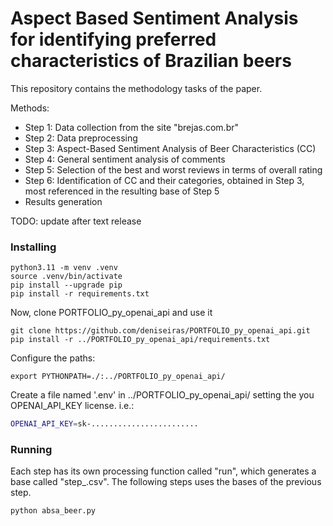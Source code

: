 # Aspect Based Sentiment Analysis for identifying preferred characteristics of Brazilian beers

This repository contains the methodology tasks of the paper.

Methods:

- Step 1: Data collection from the site "brejas.com.br"
- Step 2: Data preprocessing
- Step 3: Aspect-Based Sentiment Analysis of Beer Characteristics (CC)
- Step 4: General sentiment analysis of comments
- Step 5: Selection of the best and worst reviews in terms of overall rating
- Step 6: Identification of CC and their categories, obtained in Step 3, most referenced in the resulting base of Step 5
- Results generation

TODO: update after text release

### Installing

~~~
python3.11 -m venv .venv
source .venv/bin/activate
pip install --upgrade pip
pip install -r requirements.txt
~~~

Now, clone PORTFOLIO_py_openai_api and use it
~~~
git clone https://github.com/deniseiras/PORTFOLIO_py_openai_api.git
pip install -r ../PORTFOLIO_py_openai_api/requirements.txt
~~~

Configure the paths:
~~~
export PYTHONPATH=./:../PORTFOLIO_py_openai_api/
~~~

Create a file named '.env' in ../PORTFOLIO_py_openai_api/ setting the you OPENAI_API_KEY license. i.e.:

~~~bash
OPENAI_API_KEY=sk-........................
~~~

### Running

Each step has its own processing function called "run", which generates a base called "step_<number>.csv". The following steps uses the bases of the previous step.

~~~
python absa_beer.py 
~~~
